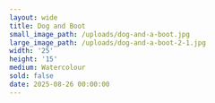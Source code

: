 ```yaml
---
layout: wide
title: Dog and Boot
small_image_path: /uploads/dog-and-a-boot.jpg
large_image_path: /uploads/dog-and-a-boot-2-1.jpg
width: '25'
height: '15'
medium: Watercolour
sold: false
date: 2025-08-26 00:00:00
---
```

